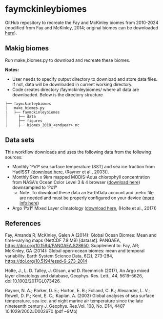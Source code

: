 # faymckinleybiomes

GitHub repository to recreate the Fay and McKinley biomes from 2010-2024 (modified from Fay and McKinley, 2014; original biomes can be downloaded [here](https://doi.pangaea.de/10.1594/PANGAEA.828650)).

## Makig biomes
Run make_biomes.py to download and recreate these biomes.

**Notes:**
- User needs to specify output directory to download and store data files. If not, data will be downloaded in current working directory.
- Code creates directory /faymckinleybiomes/ where all data are downloaded. Below is the directory structure
```
├── faymckinleybiomes
|   make_biomes.py
|   ├── faymckinleybiomes
│     ├── data
│     ├── figures
│     ├── biomes_2010_<endyear>.nc
```
## Data sets
This workflow downloads and uses the following data from the following sources:
- Monthly 1ºx1º sea surface temperature (SST) and sea ice fraction from HadISST ([download here](https://www.metoffice.gov.uk/hadobs/hadisst/data/download.html]), (Rayner et al., 2003)).
- Monthly 9km x 9km mapped MODIS-Aqua chlorophyll concentration from NASA's Ocean Color Level 3 & 4 browser ([download here](https://oceandata.sci.gsfc.nasa.gov/l3/)) downsampled to 1ºx1º
  - Note: To download these data an EarthData account and .netrc file are needed and must be properly configured on your device ([more info here](https://oceancolor.gsfc.nasa.gov/data/download_methods/))
- Argo 1ºx1º Mixed Layer climatology ([download here](https://mixedlayer.ucsd.edu/), (Holte et al., 2017))

## References
Fay, Amanda R; McKinley, Galen A (2014): Global Ocean Biomes: Mean and time-varying maps (NetCDF 7.8 MB) [dataset]. PANGAEA, https://doi.org/10.1594/PANGAEA.828650,
Supplement to: Fay, AR; McKinley, GA (2014): Global open-ocean biomes: mean and temporal variability. Earth System Science Data, 6(2), 273-284, https://doi.org/10.5194/essd-6-273-2014

Holte, J., L. D. Talley, J. Gilson, and D. Roemmich (2017), An Argo mixed layer climatology and database, Geophys. Res. Lett., 44, 5618–5626, doi:10.1002/2017GL073426.

Rayner, N. A.; Parker, D. E.; Horton, E. B.; Folland, C. K.; Alexander, L. V.; Rowell, D. P.; Kent, E. C.; Kaplan, A. (2003) Global analyses of sea surface temperature, sea ice, and night marine air temperature since the late nineteenth century J. Geophys. Res.Vol. 108, No. D14, 4407 10.1029/2002JD002670  (pdf ~9Mb)
